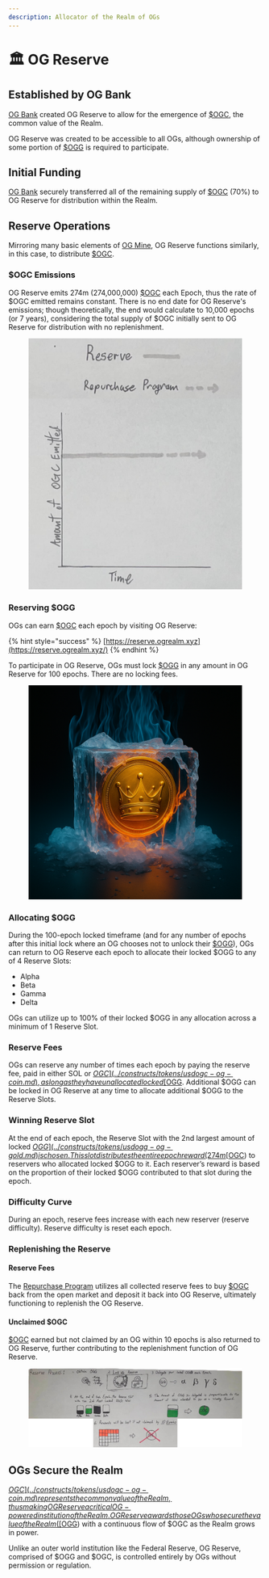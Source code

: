 ```yaml
---
description: Allocator of the Realm of OGs
---
```


# 🏛️ OG Reserve

## Established by OG Bank

[OG Bank](og-bank.md) created OG Reserve to allow for the emergence of [$OGC](../constructs/tokens/usdogc-og-coin.md), the common value of the Realm.

OG Reserve was created to be accessible to all OGs, although ownership of some portion of [$OGG](../constructs/tokens/usdogg-og-gold.md) is required to participate.

## Initial Funding

[OG Bank](og-bank.md) securely transferred all of the remaining supply of [$OGC](../constructs/tokens/usdogc-og-coin.md) (70%) to OG Reserve for distribution within the Realm.

## Reserve Operations

Mirroring many basic elements of [OG Mine](og-mine.md), OG Reserve functions similarly, in this case, to distribute [$OGC](../constructs/tokens/usdogc-og-coin.md).

### $OGC Emissions

OG Reserve emits 274m (274,000,000) [$OGC](../constructs/tokens/usdogc-og-coin.md) each Epoch, thus the rate of $OGC emitted remains constant. There is no end date for OG Reserve's emissions; though theoretically, the end would calculate to 10,000 epochs (or 7 years), considering the total supply of $OGC initially sent to OG Reserve for distribution with no replenishment.

<figure><img src="../.gitbook/assets/reserve.png" alt=""><figcaption></figcaption></figure>

### Reserving $OGG

OGs can earn [$OGC](../constructs/tokens/usdogc-og-coin.md) each epoch by visiting OG Reserve:

{% hint style="success" %}
[https://reserve.ogrealm.xyz](https://reserve.ogrealm.xyz/)
{% endhint %}

To participate in OG Reserve, OGs must lock [$OGG](../constructs/tokens/usdogg-og-gold.md) in any amount in OG Reserve for 100 epochs. There are no locking fees.

<figure><img src="../.gitbook/assets/gold lock.png" alt=""><figcaption></figcaption></figure>

### Allocating $OGG

During the 100-epoch locked timeframe (and for any number of epochs after this initial lock where an OG chooses not to unlock their [$OGG](../constructs/tokens/usdogg-og-gold.md)), OGs can return to OG Reserve each epoch to allocate their locked $OGG to any of 4 Reserve Slots:

* Alpha
* Beta
* Gamma
* Delta

OGs can utilize up to 100% of their locked $OGG in any allocation across a minimum of 1 Reserve Slot.

### Reserve Fees

OGs can reserve any number of times each epoch by paying the reserve fee, paid in either SOL or [$OGC](../constructs/tokens/usdogc-og-coin.md), as long as they have unallocated locked [$OGG](../constructs/tokens/usdogg-og-gold.md). Additional $OGG can be locked in OG Reserve at any time to allocate additional $OGG to the Reserve Slots.

### Winning Reserve Slot

At the end of each epoch, the Reserve Slot with the 2nd largest amount of locked [$OGG](../constructs/tokens/usdogg-og-gold.md) is chosen. This slot distributes the entire epoch reward (274m [$OGC](../constructs/tokens/usdogc-og-coin.md)) to reservers who allocated locked $OGG to it. Each reserver’s reward is based on the proportion of their locked $OGG contributed to that slot during the epoch.

### Difficulty Curve

During an epoch, reserve fees increase with each new reserver (reserve difficulty). Reserve difficulty is reset each epoch.

### Replenishing the Reserve

#### Reserve Fees

The [Repurchase Program](../constructs/repurchase-program.md) utilizes all collected reserve fees to buy [$OGC](../constructs/tokens/usdogc-og-coin.md) back from the open market and deposit it back into OG Reserve, ultimately functioning to replenish the OG Reserve.

#### Unclaimed $OGC

[$OGC](../constructs/tokens/usdogc-og-coin.md) earned but not claimed by an OG within 10 epochs is also returned to OG Reserve, further contributing to the replenishment function of OG Reserve.

<figure><img src="../.gitbook/assets/image.webp" alt=""><figcaption></figcaption></figure>

## OGs Secure the Realm

[$OGC](../constructs/tokens/usdogc-og-coin.md) represents the common value of the Realm, thus making OG Reserve a critical OG-powered institution of the Realm. OG Reserve awards those OGs who secure the value of the Realm ([$OGG](../constructs/tokens/usdogg-og-gold.md)) with a continuous flow of $OGC as the Realm grows in power.

Unlike an outer world institution like the Federal Reserve, OG Reserve, comprised of $OGG and $OGC, is controlled entirely by OGs without permission or regulation.
